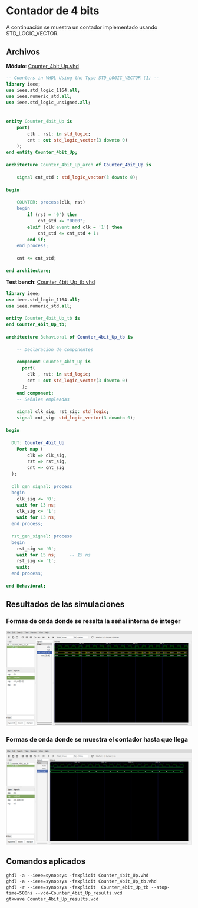 # Contador de 4 bits #

A continuación se muestra un contador implementado usando STD_LOGIC_VECTOR.

## Archivos ##

**Módulo**: [Counter_4bit_Up.vhd](Counter_4bit_Up.vhd)

```vhdl
-- Counters in VHDL Using the Type STD_LOGIC_VECTOR (1) --
library ieee;
use ieee.std_logic_1164.all;
use ieee.numeric_std.all;
use ieee.std_logic_unsigned.all;


entity Counter_4bit_Up is
	port(
		clk , rst: in std_logic;
		cnt : out std_logic_vector(3 downto 0)
	);
end entity Counter_4bit_Up;

architecture Counter_4bit_Up_arch of Counter_4bit_Up is

	signal cnt_std : std_logic_vector(3 downto 0);
	
begin
	
	COUNTER: process(clk, rst)
	begin
		if (rst = '0') then
			cnt_std <= "0000";		
		elsif (clk'event and clk = '1') then
			cnt_std <= cnt_std + 1;	
		end if;			
	end process; 
	
	cnt <= cnt_std;

end architecture;
```

**Test bench**: [Counter_4bit_Up_tb.vhd](Counter_4bit_Up_tb.vhd)

```vhdl
library ieee;
use ieee.std_logic_1164.all;
use ieee.numeric_std.all;

entity Counter_4bit_Up_tb is
end Counter_4bit_Up_tb;

architecture Behavioral of Counter_4bit_Up_tb is
    
    -- Declaracion de componentes
 
    component Counter_4bit_Up is
      port(
        clk , rst: in std_logic;
        cnt : out std_logic_vector(3 downto 0)
      );
    end component;
    -- Señales empleadas

    signal clk_sig, rst_sig: std_logic;   
    signal cnt_sig: std_logic_vector(3 downto 0);   

begin

  DUT: Counter_4bit_Up
	Port map (
        clk => clk_sig,
        rst => rst_sig,
        cnt => cnt_sig
  );
  
  clk_gen_signal: process
  begin
    clk_sig <= '0';
    wait for 13 ns;
    clk_sig <= '1';
    wait for 13 ns;
  end process;

  rst_gen_signal: process
  begin
    rst_sig <= '0';
    wait for 15 ns;     -- 15 ns
    rst_sig <= '1';
    wait;
  end process;

end Behavioral;
```

## Resultados de las simulaciones ##

### Formas de onda donde se resalta la señal interna de integer ###

![Counter_4bit_Up_waveform1](Counter_4bit_Up_wf1.png)

### Formas de onda donde se muestra el contador hasta que llega ###

![Counter_4bit_Up_waveform2](Counter_4bit_Up_wf2.png)

## Comandos aplicados ##

```
ghdl -a --ieee=synopsys -fexplicit Counter_4bit_Up.vhd 
ghdl -a --ieee=synopsys -fexplicit Counter_4bit_Up_tb.vhd
ghdl -r --ieee=synopsys -fexplicit  Counter_4bit_Up_tb --stop-time=500ns --vcd=Counter_4bit_Up_results.vcd
gtkwave Counter_4bit_Up_results.vcd
```